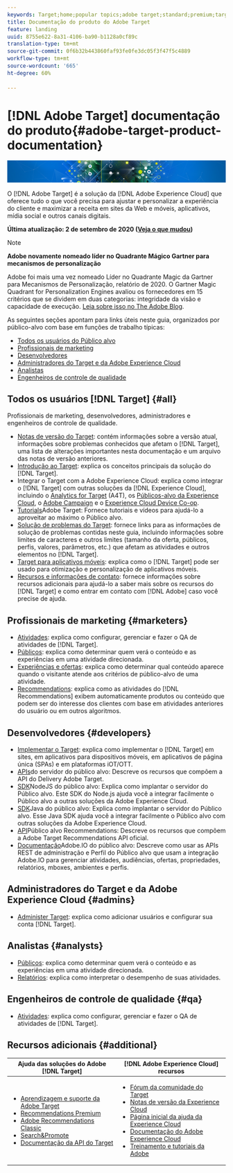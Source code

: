 ```yaml
---
keywords: Target;home;popular topics;adobe target;standard;premium;target documentation;adobe target documentation
title: Documentação do produto do Adobe Target
feature: landing
uuid: 8755e622-8a31-4106-ba90-b1128a0cf89c
translation-type: tm+mt
source-git-commit: 0f6b32b443860faf93fe0fe3dc05f3f47f5c4889
workflow-type: tm+mt
source-wordcount: '665'
ht-degree: 60%

---
```



# [!DNL Adobe Target] documentação do produto{#adobe-target-product-documentation}

![banner](assets/target-home-banner-simple.png)

O [!DNL Adobe Target] é a solução da [!DNL Adobe Experience Cloud] que oferece tudo o que você precisa para ajustar e personalizar a experiência do cliente e maximizar a receita em sites da Web e móveis, aplicativos, mídia social e outros canais digitais.

**Última atualização: 2 de setembro de 2020 ([Veja o que mudou](r-release-notes/doc-change.md))**

>[!NOTE]
>
>**Adobe novamente nomeado líder no Quadrante Mágico Gartner para mecanismos de personalização**
>
>Adobe foi mais uma vez nomeado Líder no Quadrante Magic da Gartner para Mecanismos de Personalização, relatório de 2020. O Gartner Magic Quadrant for Personalization Engines avaliou os fornecedores em 15 critérios que se dividem em duas categorias: integridade da visão e capacidade de execução. [Leia sobre isso no The Adobe Blog](https://theblog.adobe.com/adobe-again-named-leader-in-gartner-magic-quadrant-for-personalization-engines/).

As seguintes seções apontam para links úteis neste guia, organizados por público-alvo com base em funções de trabalho típicas:

- [Todos os usuários do Público alvo](#all)
- [Profissionais de marketing](#marketers)
- [Desenvolvedores](#developers)
- [Administradores do Target e da Adobe Experience Cloud](#admins)
- [Analistas](#analysts)
- [Engenheiros de controle de qualidade](#qa)

## Todos os usuários [!DNL Target] {#all}

Profissionais de marketing, desenvolvedores, administradores e engenheiros de controle de qualidade.

- [Notas de versão do Target](r-release-notes/release-notes.md): contém informações sobre a versão atual, informações sobre problemas conhecidos que afetam o [!DNL Target], uma lista de alterações importantes nesta documentação e um arquivo das notas de versão anteriores.
- [Introdução ao Target](c-intro/intro.md): explica os conceitos principais da solução do [!DNL Target].
- Integrar o Target com a Adobe Experience Cloud: explica como integrar o [!DNL Target] com outras soluções da [!DNL Experience Cloud], incluindo o [Analytics for Target](/help/c-integrating-target-with-mac/a4t/a4t.md) (A4T), os [Públicos-alvo da Experience Cloud](/help/c-integrating-target-with-mac/mmp.md), o [Adobe Campaign](/help/c-integrating-target-with-mac/campaign-and-target.md) e o [Experience Cloud Device Co-op](/help/c-integrating-target-with-mac/experience-cloud-device-co-op.md).
- [Tutorials](https://docs.adobe.com/content/help/en/target-learn/tutorials/overview.html)Adobe Target: Fornece tutoriais e vídeos para ajudá-lo a aproveitar ao máximo o Público alvo.
- [Solução de problemas do Target](r-troubleshooting-target/troubleshooting-target.md): fornece links para as informações de solução de problemas contidas neste guia, incluindo informações sobre limites de caracteres e outros limites (tamanho da oferta, públicos, perfis, valores, parâmetros, etc.) que afetam as atividades e outros elementos no [!DNL Target].
- [Target para aplicativos móveis](c-target-mobile-app/target-mobile-app.md): explica como o [!DNL Target] pode ser usado para otimização e personalização de aplicativos móveis.
- [Recursos e informações de contato](cmp-resources-and-contact-information.md): fornece informações sobre recursos adicionais para ajudá-lo a saber mais sobre os recursos do [!DNL Target] e como entrar em contato com [!DNL Adobe] caso você precise de ajuda.

## Profissionais de marketing {#marketers}

- [Atividades](c-activities/activities.md): explica como configurar, gerenciar e fazer o QA de atividades de [!DNL Target].
- [Públicos](c-target/target.md): explica como determinar quem verá o conteúdo e as experiências em uma atividade direcionada.
- [Experiências e ofertas](c-experiences/experiences.md): explica como determinar qual conteúdo aparece quando o visitante atende aos critérios de público-alvo de uma atividade.
- [Recommendations](c-recommendations/recommendations.md): explica como as atividades do [!DNL Recommendations] exibem automaticamente produtos ou conteúdo que podem ser do interesse dos clientes com base em atividades anteriores do usuário ou em outros algoritmos.

## Desenvolvedores {#developers}

- [Implementar o Target](c-implementing-target/implementing-target.md): explica como implementar o [!DNL Target] em sites, em aplicativos para dispositivos móveis, em aplicativos de página única (SPAs) e em plataformas iOT/OTT.
- [APIs](https://developers.adobetarget.com/api/delivery-api/)do servidor do público alvo: Descreve os recursos que compõem a API do Delivery Adobe Target.
- [SDK](https://github.com/adobe/target-nodejs-sdk)NodeJS do público alvo: Explica como implantar o servidor do Público alvo. Este SDK do Node.js ajuda você a integrar facilmente o Público alvo a outras soluções da Adobe Experience Cloud.
- [SDK](https://github.com/adobe/target-java-sdk)Java do público alvo: Explica como implantar o servidor do Público alvo. Esse Java SDK ajuda você a integrar facilmente o Público alvo com outras soluções da Adobe Experience Cloud.
- [API](https://developers.adobetarget.com/api/recommendations/)Público alvo Recommendations: Descreve os recursos que compõem a Adobe Target Recommendations API oficial.
- [Documentação](http://developers.adobetarget.com/api/#introduction)Adobe.IO do público alvo: Descreve como usar as APIs REST de administração e Perfil do Público alvo que usam a integração Adobe.IO para gerenciar atividades, audiências, ofertas, propriedades, relatórios, mboxes, ambientes e perfis.

## Administradores do Target e da Adobe Experience Cloud {#admins}

- [Administer Target](administrating-target/administrating-target.md): explica como adicionar usuários e configurar sua conta [!DNL Target].

## Analistas {#analysts}

- [Públicos](c-target/target.md): explica como determinar quem verá o conteúdo e as experiências em uma atividade direcionada.
- [Relatórios](c-reports/reports.md): explica como interpretar o desempenho de suas atividades.

## Engenheiros de controle de qualidade {#qa}

- [Atividades](c-activities/activities.md): explica como configurar, gerenciar e fazer o QA de atividades de [!DNL Target].

## Recursos adicionais {#additional}

| Ajuda das soluções do Adobe [!DNL Target] | [!DNL Adobe Experience Cloud] recursos |
|--- |--- |
| <ul><li>[Aprendizagem e suporte da Adobe Target](https://helpx.adobe.com/br/support/target.html)</li><li>[Recommendations Premium](c-recommendations/recommendations.md)</li><li>[Adobe Recommendations Classic](/help/assets/adobe-recommendations-classic.pdf)</li><li>[Search&amp;Promote](https://docs.adobe.com/content/help/en/search-promote/using/sp-home.html)</li><li>[Documentação da API do Target](c-implementing-target/c-api-and-sdk-overview/api-and-sdk-overview.md)</li></ul> | <ul><li>[Fórum da comunidade do Target](https://forums.adobe.com/community/experience-cloud/marketing-cloud/target)</li><li>[Notas de versão da Experience Cloud](https://docs.adobe.com/content/help/en/release-notes/experience-cloud/current.html)</li><li>[Página inicial da ajuda da Experience Cloud](https://helpx.adobe.com/support/experience-cloud.html)</li><li>[Documentação do Adobe Experience Cloud](https://docs.adobe.com/content/help/en/experience-cloud/user-guides/home.html)</li><li>[Treinamento e tutoriais da Adobe](https://helpx.adobe.com/learning.html?promoid=KAUDK)</li></ul> |  |
